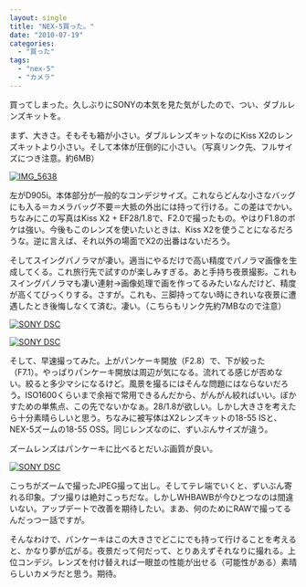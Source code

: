 ```yaml
---
layout: single
title: "NEX-5買った。"
date: "2010-07-19"
categories: 
  - "買った"
tags: 
  - "nex-5"
  - "カメラ"
---
```


買ってしまった。久しぶりにSONYの本気を見た気がしたので、つい、ダブルレンズキットを。

まず、大きさ。そもそも箱が小さい。ダブルレンズキットなのにKiss X2のレンズキットより小さい。そして本体が圧倒的に小さい。（写真リンク先、フルサイズにつき注意。約6MB）

[![](https://blog.naotaco.com/assets/images/posts/2010/07/IMG_5638-300x200.jpg "IMG_5638")](https://blog.naotaco.com/assets/images/posts/2010/07/IMG_5638.jpg)

左がD905i。本体部分が一般的なコンデジサイズ。これならどんな小さなバッグにも入る＝カメラバッグ不要＝大抵の外出には持って行ける。この差はでかい。ちなみにこの写真はKiss X2 + EF28/1.8で、F2.0で撮ったもの。やはりF1.8のボケは強い。今後もこのレンズを使いたいときは、Kiss X2を使うことになるだろうな。逆に言えば、それ以外の場面でX2の出番はないだろう。

そしてスイングパノラマが凄い。適当にやるだけで高い精度でパノラマ画像を生成してくる。これ旅行先で試すのが楽しみすぎる。あと手持ち夜景撮影。これもスイングパノラマも凄い連射→画像処理で画を作ってるみたいなんだけど、精度が高くてびっくりする。さすが。これも、三脚持ってない時にきれいな夜景に遭遇したとき後悔しなくて済む。凄い。（こちらもリンク先約7MBなので注意）

[![](https://blog.naotaco.com/assets/images/posts/2010/07/DSC00069-300x199.jpg "SONY DSC")](https://blog.naotaco.com/assets/images/posts/2010/07/DSC00069.jpg)

[![](https://blog.naotaco.com/assets/images/posts/2010/07/DSC00070-300x199.jpg "SONY DSC")](https://blog.naotaco.com/assets/images/posts/2010/07/DSC00070.jpg)

そして、早速撮ってみた。上がパンケーキ開放（F2.8）で、下が絞った（F7.1）。やっぱりパンケーキ開放は周辺が気になる。流れてる感じが否めない。絞ると多少マシになるけど。風景を撮るにはそんな問題にはならないだろう。ISO1600くらいまで余裕で常用できるんだから、がんがん絞ればいい。ぼかすための単焦点、この先でないかなぁ。28/1.8が欲しい。しかし大きさを考えたら十分素晴らしいと思う。ちなみに被写体はX2レンズキットの18-55 ISと、NEX-5ズームの18-55 OSS。同じレンズなのに、ずいぶんサイズが違う。

ズームレンズはパンケーキに比べるとだいぶ画質が良い。

[![](https://blog.naotaco.com/assets/images/posts/2010/07/DSC00056-300x199.jpg "SONY DSC")](https://blog.naotaco.com/assets/images/posts/2010/07/DSC00056.jpg)

こっちがズームで撮ったJPEG撮って出し。そしてテレ端でいくと、ずいぶん寄れる印象。ブツ撮りは絶対こっちだな。しかしWHBAWBが今ひとつなのは間違いない。アップデートで改善を期待したい。まあ、何のためにRAWで撮ってるんだっつー話ですが。

そんなわけで、パンケーキはこの大きさでどこにでも持って行けることを考えると、かなり夢が広がる。夜景だって何だって、とりあえずそれなりに撮れる。上位コンデジ。レンズを付け替えれば一眼並の性能が出せる（可能性がある）素晴らしいカメラだと思う。期待。
